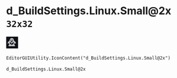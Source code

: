 # d_BuildSettings.Linux.Small@2x `32x32`
<img src="/img/d_BuildSettings.Linux.Small@2x.png" width=32 height=32>

``` CSharp
EditorGUIUtility.IconContent("d_BuildSettings.Linux.Small@2x")
```
```
d_BuildSettings.Linux.Small@2x
```
